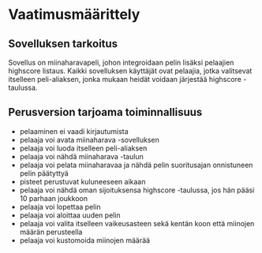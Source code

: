 # Vaatimusmäärittely

## Sovelluksen tarkoitus
Sovellus on miinaharavapeli, johon integroidaan pelin lisäksi pelaajien highscore listaus. Kaikki sovelluksen käyttäjät ovat pelaajia, jotka valitsevat itselleen peli-aliaksen, jonka mukaan heidät voidaan järjestää highscore -taulussa.

## Perusversion tarjoama toiminnallisuus
- pelaaminen ei vaadi kirjautumista
- pelaaja voi avata miinaharava -sovelluksen
- pelaaja voi luoda itselleen peli-aliaksen
- pelaaja voi nähdä miinaharava -taulun
- pelaaja voi pelata miinaharavaa ja nähdä pelin suoritusajan onnistuneen pelin päätyttyä
- pisteet perustuvat kuluneeseen aikaan
- pelaaja voi nähdä oman sijoituksensa highscore -taulussa, jos hän pääsi 10 parhaan joukkoon
- pelaaja voi lopettaa pelin 
- pelaaja voi aloittaa uuden pelin
- pelaaja voi valita itselleen vaikeusasteen sekä kentän koon että miinojen määrän perusteella
- pelaaja voi kustomoida miinojen määrää

